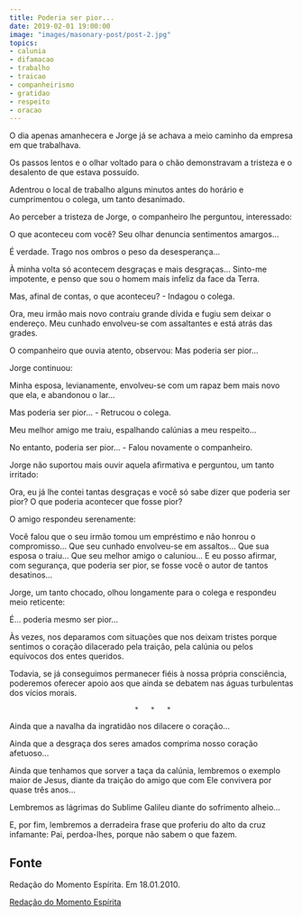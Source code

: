 ```yaml
---
title: Poderia ser pior...
date: 2019-02-01 19:00:00
image: "images/masonary-post/post-2.jpg"
topics: 
- calunia
- difamacao
- trabalho
- traicao
- companheirismo
- gratidao
- respeito
- oracao
---
```


O dia apenas amanhecera e Jorge já se achava a meio caminho da empresa em que
trabalhava.

Os passos lentos e o olhar voltado para o chão demonstravam a tristeza e o
desalento de que estava possuído.

Adentrou o local de trabalho alguns minutos antes do horário e cumprimentou o
colega, um tanto desanimado.

Ao perceber a tristeza de Jorge, o companheiro lhe perguntou, interessado:

O que aconteceu com você? Seu olhar denuncia sentimentos amargos...

É verdade. Trago nos ombros o peso da desesperança...

À minha volta só acontecem desgraças e mais desgraças... Sinto-me impotente, e
penso que sou o homem mais infeliz da face da Terra.

Mas, afinal de contas, o que aconteceu? - Indagou o colega.

Ora, meu irmão mais novo contraiu grande dívida e fugiu sem deixar o endereço.
Meu cunhado envolveu-se com assaltantes e está atrás das grades.

O companheiro que ouvia atento, observou: Mas poderia ser pior...

Jorge continuou:

Minha esposa, levianamente, envolveu-se com um rapaz bem mais novo que ela, e
abandonou o lar...

Mas poderia ser pior... - Retrucou o colega.

Meu melhor amigo me traiu, espalhando calúnias a meu respeito...

No entanto, poderia ser pior... - Falou novamente o companheiro.

Jorge não suportou mais ouvir aquela afirmativa e perguntou, um tanto irritado:

Ora, eu já lhe contei tantas desgraças e você só sabe dizer que poderia ser
pior? O que poderia acontecer que fosse pior?

O amigo respondeu serenamente:

Você falou que o seu irmão tomou um empréstimo e não honrou o compromisso...
Que seu cunhado envolveu-se em assaltos... Que sua esposa o traiu... Que seu
melhor amigo o caluniou... E eu posso afirmar, com segurança, que poderia ser
pior, se fosse você o autor de tantos desatinos...

Jorge, um tanto chocado, olhou longamente para o colega e respondeu meio
reticente:

É... poderia mesmo ser pior...

Às vezes, nos deparamos com situações que nos deixam tristes porque sentimos o
coração dilacerado pela traição, pela calúnia ou pelos equívocos dos entes
queridos.

Todavia, se já conseguimos permanecer fiéis à nossa própria consciência,
poderemos oferecer apoio aos que ainda se debatem nas águas turbulentas dos
vícios morais.

                                   *   *   *

Ainda que a navalha da ingratidão nos dilacere o coração...

Ainda que a desgraça dos seres amados comprima nosso coração afetuoso...

Ainda que tenhamos que sorver a taça da calúnia, lembremos o exemplo maior de
Jesus, diante da traição do amigo que com Ele convivera por quase três anos...

Lembremos as lágrimas do Sublime Galileu diante do sofrimento alheio...

E, por fim, lembremos a derradeira frase que proferiu do alto da cruz
infamante: Pai, perdoa-lhes, porque não sabem o que fazem. 


## Fonte
Redação do Momento Espírita.
Em 18.01.2010.


[Redação do Momento Espírita](http://momento.com.br/pt/ler_texto.php?id=456)
